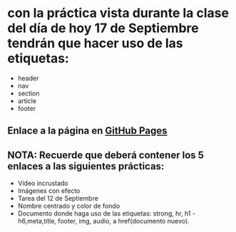 # **con la práctica vista durante la clase del día de hoy 17 de Septiembre tendrán que hacer uso de las etiquetas:** 

- header
- nav
- section
- article
- footer

## Enlace a la página en [GitHub Pages]()
## NOTA: Recuerde que deberá contener los 5 enlaces a las siguientes prácticas:

- Vídeo incrustado
- Imágenes con efecto
- Tarea del 12 de Septiembre
- Nombre centrado y color de fondo
- Documento donde haga uso de las etiquetas: strong, hr, h1 - h6,meta,title, footer, img, audio, a href(documento nuevo).